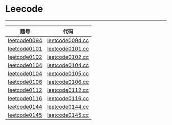# Leecode

***

| 题号 | 代码 |
| --- | --- |
| [leetcode0094](https://leetcode-cn.com/problems/binary-tree-inorder-traversal/) | [leetcode0094.cc](./Tree/leetcode0094.cc)  |
| [leetcode0101](https://leetcode-cn.com/problems/symmetric-tree/) | [leetcode0101.cc](./Tree/leetcode0101.cc)  |
| [leetcode0102](https://leetcode-cn.com/problems/binary-tree-level-order-traversal/) | [leetcode0102.cc](./Tree/leetcode0102.cc)  |
| [leetcode0104](https://leetcode-cn.com/problems/maximum-depth-of-binary-tree/) | [leetcode0104.cc](./Tree/leetcode0104.cc)  |
| [leetcode0104](https://leetcode-cn.com/problems/construct-binary-tree-from-preorder-and-inorder-traversal/) | [leetcode0105.cc](./Tree/leetcode0105.cc)  |
| [leetcode0106](https://leetcode-cn.com/problems/construct-binary-tree-from-inorder-and-postorder-traversal/) | [leetcode0106.cc](./Tree/leetcode0106.cc)  |
| [leetcode0112](https://leetcode-cn.com/problems/path-sum/) | [leetcode0112.cc](./Tree/leetcode0112.cc)  |
| [leetcode0116](https://leetcode-cn.com/problems/populating-next-right-pointers-in-each-node/) | [leetcode0116.cc](./Tree/leetcode0116.cc)  |
| [leetcode0144](https://leetcode-cn.com/problems/binary-tree-preorder-traversal/) | [leetcode0144.cc](./Tree/leetcode0144.cc)  |
| [leetcode0145](https://leetcode-cn.com/problems/binary-tree-postorder-traversal/) | [leetcode0145.cc](./Tree/leetcode0145.cc)  |
